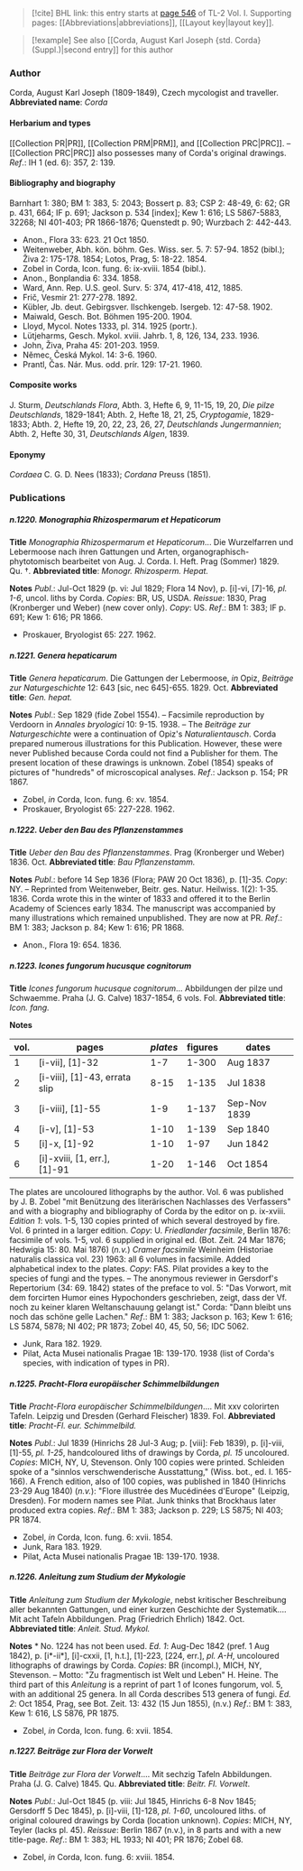 > [!cite] BHL link: this entry starts at [page 546](https://www.biodiversitylibrary.org/page/33120677) of TL-2 Vol. I.
> Supporting pages: [[Abbreviations|abbreviations]], [[Layout key|layout key]].

> [!example] See also [[Corda, August Karl Joseph {std. Corda} (Suppl.)|second entry]] for this author

### Author

Corda, August Karl Joseph (1809-1849), Czech mycologist and traveller. 
**Abbreviated name**: *Corda*

#### Herbarium and types

[[Collection PR|PR]], [[Collection PRM|PRM]], and [[Collection PRC|PRC]]. – [[Collection PRC|PRC]] also possesses many of Corda's original drawings.
*Ref*.: IH 1 (ed. 6): 357, 2: 139.

#### Bibliography and biography

Barnhart 1: 380; BM 1: 383, 5: 2043; Bossert p. 83; CSP 2: 48-49, 6: 62; GR p. 431, 664; IF p. 691; Jackson p. 534 \[index\]; Kew 1: 616; LS 5867-5883, 32268; NI 401-403; PR 1866-1876; Quenstedt p. 90; Wurzbach 2: 442-443.
- Anon., Flora 33: 623. 21 Oct 1850.
- Weitenweber, Abh. kön. böhm. Ges. Wiss. ser. 5. 7: 57-94. 1852 (bibl.); Živa 2: 175-178. 1854; Lotos, Prag, 5: 18-22. 1854.
- Zobel in Corda, Icon. fung. 6: ix-xviii. 1854 (bibl.).
- Anon., Bonplandia 6: 334. 1858.
- Ward, Ann. Rep. U.S. geol. Surv. 5: 374, 417-418, 412, 1885.
- Frič, Vesmir 21: 277-278. 1892.
- Kübler, Jb. deut. Gebirgsver. Ilschkengeb. Isergeb. 12: 47-58. 1902.
- Maiwald, Gesch. Bot. Böhmen 195-200. 1904.
- Lloyd, Mycol. Notes 1333, pl. 314. 1925 (portr.).
- Lütjeharms, Gesch. Mykol. xviii. Jahrb. 1, 8, 126, 134, 233. 1936.
- John, Živa, Praha 45: 201-203. 1959.
- Němec, Česká Mykol. 14: 3-6. 1960.
- Prantl, Čas. Nár. Mus. odd. prír. 129: 17-21. 1960.

#### Composite works

J. Sturm, *Deutschlands Flora*, Abth. 3, Hefte 6, 9, 11-15, 19, 20, *Die pilze Deutschlands*, 1829-1841; Abth. 2, Hefte 18, 21, 25, *Cryptogamie*, 1829-1833; Abth. 2, Hefte 19, 20, 22, 23, 26, 27, *Deutschlands Jungermannien*; Abth. 2, Hefte 30, 31, *Deutschlands Algen*, 1839.

#### Eponymy

*Cordaea* C. G. D. Nees (1833); *Cordana* Preuss (1851).

### Publications

##### n.1220. Monographia Rhizospermarum et Hepaticorum

**Title**
*Monographia Rhizospermarum et Hepaticorum*... Die Wurzelfarren und Lebermoose nach ihren Gattungen und Arten, organographisch-phytotomisch bearbeitet von Aug. J. Corda. I. Heft. Prag (Sommer) 1829. Qu. †.
**Abbreviated title**: *Monogr. Rhizosperm. Hepat.*

**Notes**
*Publ*.: Jul-Oct 1829 (p. vi: Jul 1829; Flora 14 Nov), p. \[i\]-vi, \[7\]-16, *pl. 1-6*, uncol. liths by Corda. *Copies*: BR, US, USDA.
*Reissue*: 1830, Prag (Kronberger und Weber) (new cover only). *Copy*: US.
*Ref*.: BM 1: 383; IF p. 691; Kew 1: 616; PR 1866.
- Proskauer, Bryologist 65: 227. 1962.

##### n.1221. Genera hepaticarum

**Title**
*Genera hepaticarum*. Die Gattungen der Lebermoose, *in* Opiz, *Beiträge zur Naturgeschichte* 12: 643 \[sic, nec 645\]-655. 1829. Oct.
**Abbreviated title**: *Gen. hepat.*

**Notes**
*Publ*.: Sep 1829 (fide Zobel 1554). – Facsimile reproduction by Verdoorn in *Annales bryologici* 10: 9-15. 1938. – The *Beiträge zur Naturgeschichte* were a continuation of Opiz's *Naturalientausch*. Corda prepared numerous illustrations for this Publication. However, these were never Published because Corda could not find a Publisher for them. The present location of these drawings is unknown. Zobel (1854) speaks of pictures of "hundreds" of microscopical analyses.
*Ref*.: Jackson p. 154; PR 1867.
- Zobel, *in* Corda, Icon. fung. 6: xv. 1854.
- Proskauer, Bryologist 65: 227-228. 1962.

##### n.1222. Ueber den Bau des Pflanzenstammes

**Title**
*Ueber den Bau des Pflanzenstammes*. Prag (Kronberger und Weber) 1836. Oct.
**Abbreviated title**: *Bau Pflanzenstamm.*

**Notes**
*Publ*.: before 14 Sep 1836 (Flora; PAW 20 Oct 1836), p. \[1\]-35. *Copy*: NY. – Reprinted from Weitenweber, Beitr. ges. Natur. Heilwiss. 1(2): 1-35. 1836. Corda wrote this in the winter of 1833 and offered it to the Berlin Academy of Sciences early 1834. The manuscript was accompanied by many illustrations which remained unpublished. They are now at PR.
*Ref*.: BM 1: 383; Jackson p. 84; Kew 1: 616; PR 1868.
- Anon., Flora 19: 654. 1836.

##### n.1223. Icones fungorum hucusque cognitorum

**Title**
*Icones fungorum hucusque cognitorum*... Abbildungen der pilze und Schwaemme. Praha (J. G. Calve) 1837-1854, 6 vols. Fol.
**Abbreviated title**: *Icon. fang.*

**Notes**

|vol.	|pages	|*plates*	|figures	|dates|
|---	|---	|---	|---	|---	|
|1	|\[i-vii\], \[1\]-32	|1-7	|1-300	|Aug 1837|
|2	|\[i-viii\], \[1\]-43, errata slip	|8-15	|1-135	|Jul 1838|
|3	|\[i-viii\], \[1\]-55	|1-9	|1-137	|Sep-Nov 1839|
|4	|\[i-v\], \[1\]-53	|1-10	|1-139	|Sep 1840|
|5	|\[i\]-x, \[1\]-92	|1-10	|1-97	|Jun 1842|
|6	|\[i\]-xviii, \[1, err.\], \[1\]-91	|1-20	|1-146	|Oct 1854|

The plates are uncoloured lithographs by the author. Vol. 6 was published by J. B. Zobel "mit Benützung des literärischen Nachlasses des Verfassers" and with a biography and bibliography of Corda by the editor on p. ix-xviii.
*Edition 1*: vols. 1-5, 130 copies printed of which several destroyed by fire. Vol. 6 printed in a larger edition. *Copy*: U.
*Friedlander facsimile*, Berlin 1876: facsimile of vols. 1-5, vol. 6 supplied in original ed. (Bot. Zeit. 24 Mar 1876; Hedwigia 15: 80. Mai 1876) (*n.v.*)
*Cramer facsimile* Weinheim (Historiae naturalis classica vol. 23) 1963: all 6 volumes in facsimile. Added alphabetical index to the plates. *Copy*: FAS.
Pilat provides a key to the species of fungi and the types. – The anonymous reviewer in Gersdorf's Repertorium (34: 69. 1842) states of the preface to vol. 5: "Das Vorwort, mit dem forcirten Humor eines Hypochonders geschrieben, zeigt, dass der Vf. noch zu keiner klaren Weltanschauung gelangt ist." Corda: "Dann bleibt uns noch das schöne gelle Lachen."
*Ref*.: BM 1: 383; Jackson p. 163; Kew 1: 616; LS 5874, 5878; NI 402; PR 1873; Zobel 40, 45, 50, 56; IDC 5062.
- Junk, Rara 182. 1929.
- Pilat, Acta Musei nationalis Pragae 1B: 139-170. 1938 (list of Corda's species, with indication of types in PR).

##### n.1225. Pracht-Flora europäischer Schimmelbildungen

**Title**
*Pracht-Flora europäischer Schimmelbildungen*.... Mit xxv colorirten Tafeln. Leipzig und Dresden (Gerhard Fleischer) 1839. Fol.
**Abbreviated title**: *Pracht-Fl. eur. Schimmelbild.*

**Notes**
*Publ*.: Jul 1839 (Hinrichs 28 Jul-3 Aug; p. \[viii\]: Feb 1839), p. \[i\]-viii, \[1\]-55, *pl. 1-25*, handcoloured liths of drawings by Corda, *pl. 15* uncoloured. *Copies*: MICH, NY, U, Stevenson. Only 100 copies were printed. Schleiden spoke of a "sinnlos verschwenderische Ausstattung," (Wiss. bot., ed. I. 165-166). A French edition, also of 100 copies, was published in 1840 (Hinrichs 23-29 Aug 1840) (*n.v.*): "Flore illustrée des Mucédinées d'Europe" (Leipzig, Dresden). For modern names see Pilat. Junk thinks that Brockhaus later produced extra copies.
*Ref*.: BM 1: 383; Jackson p. 229; LS 5875; NI 403; PR 1874.
- Zobel, *in* Corda, Icon. fung. 6: xvii. 1854.
- Junk, Rara 183. 1929.
- Pilat, Acta Musei nationalis Pragae 1B: 139-170. 1938.

##### n.1226. Anleitung zum Studium der Mykologie

**Title**
*Anleitung zum Studium der Mykologie*, nebst kritischer Beschreibung aller bekannten Gattungen, und einer kurzen Geschichte der Systematik.... Mit acht Tafeln Abbildungen. Prag (Friedrich Ehrlich) 1842. Oct.
**Abbreviated title**: *Anleit. Stud. Mykol.*

**Notes**
\* No. 1224 has not been used.
*Ed. 1*: Aug-Dec 1842 (pref. 1 Aug 1842), p. \[i\*-ii\*\], \[i\]-cxxii, \[1, h.t.\], \[1\]-223, \[224, err.\], *pl. A-H*, uncoloured lithographs of drawings by Corda. *Copies*: BR (incompl.), MICH, NY, Stevenson. – Motto: "Zu fragmentisch ist Welt und Leben" H. Heine. The third part of this *Anleitung* is a reprint of part 1 of Icones fungorum, vol. 5, with an additional 25 genera. In all Corda describes 513 genera of fungi.
*Ed. 2*: Oct 1854, Prag, see Bot. Zeit. 13: 432 (15 Jun 1855), (n.v.)
*Ref*.: BM 1: 383, Kew 1: 616, LS 5876, PR 1875.
- Zobel, *in* Corda, Icon. fung. 6: xvii. 1854.

##### n.1227. Beiträge zur Flora der Vorwelt

**Title**
*Beiträge zur Flora der Vorwelt*.... Mit sechzig Tafeln Abbildungen. Praha (J. G. Calve) 1845. Qu.
**Abbreviated title**: *Beitr. Fl. Vorwelt*.

**Notes**
*Publ*.: Jul-Oct 1845 (p. viii: Jul 1845, Hinrichs 6-8 Nov 1845; Gersdorff 5 Dec 1845), p. \[i\]-viii, \[1\]-128, *pl. 1-60*, uncoloured liths. of original coloured drawings by Corda (location unknown). *Copies*: MICH, NY, Teyler (lacks pl. 45).
*Reissue*: Berlin 1867 (n.v.), in 8 parts and with a new title-page.
*Ref*.: BM 1: 383; HL 1933; NI 401; PR 1876; Zobel 68.
- Zobel, *in* Corda, Icon. fung. 6: xviii. 1854.

